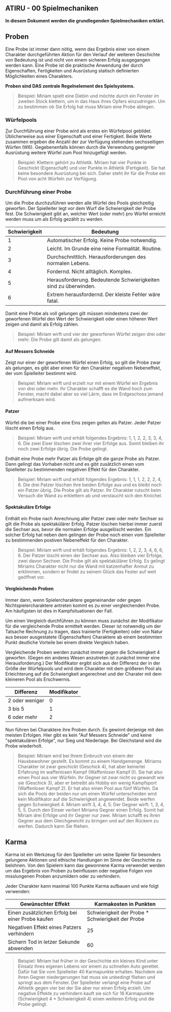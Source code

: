 ## ATIRU - 00 Spielmechaniken

**In diesem Dokument werden die grundlegenden Spielmechaniken erklärt.**

## Proben

Eine Probe ist immer dann nötig, wenn das Ergebnis einer von einem Charakter durchgeführten Aktion für den Verlauf der weiteren Geschichte von Bedeutung ist und nicht von einem sicheren Erfolg ausgegangen werden kann. Eine Probe ist die praktische Anwendung der durch Eigenschaften, Fertigkeiten und Ausrüstung statisch definierten Möglichkeiten eines Charakters.

**Proben sind DAS zentrale Regelnelement des Spielsystems.**

> Beispiel: Miriam spielt eine Diebin und möchte durch ein Fenster im zweiten Stock klettern, um in das Haus ihres Opfers einzudringen. Um zu bestimmen ob Sie Erfolg hat muss Miriam eine Probe ablegen.

### Würfelpools

Zur Durchführung einer Probe wird als erstes ein Würfelpool gebildet. Üblicherweise aus einer Eigenschaft und einer Fertigkeit. Beide Werte zusammen ergeben die Anzahl der zur Verfügung stehenden sechsseitigen Würfen (W6). Gegebenenfalls können durch die Verwendung geeignter Ausrüstung weitere Würfel zum Pool hinzugefügt werden.

> Beispiel: Klettern gehört zu Athletik. Miriam hat vier Punkte in Geschickt (Eigenschaft) und vier Punkte in Athletik (Fertigkeit). Sie hat keine besondere Ausrüstung bei sich. Daher steht ihr für die Probe ein Pool von acht Würfeln zur Verfügung.

### Durchführung einer Probe

Um die Probe durchzuführen werden alle Würfel des Pools gleichzeitig geworfen. Der Spielleiter legt vor dem Wurf die Schwierigkeit der Probe fest. Die Schwierigkeit gibt an, welcher Wert (oder mehr) pro Würfel erreicht werden muss um als Erfolg gezählt zu werden.

| Schwierigkeit | Bedeutung                                                       |
| ------------- | --------------------------------------------------------------- |
| 1             | Automatischer Erfolg. Keine Probe notwendig.                    |
| 2             | Leicht. Im Grunde eine reine Formalität. Routine.               |
| 3             | Durchschnittlich. Herausforderungen des normalen Lebens.        |
| 4             | Fordernd. Nicht alltäglich. Komplex.                            |
| 5             | Herausforderung. Bedeutende Schwierigkeiten sind zu überwinden. |
| 6             | Extrem herausfordernd. Der kleiste Fehler wäre fatal.           |

Damit eine Probe als voll gelungen gilt müssen mindestens zwei der geworfenen Würfel den Wert der Schwierigkeit oder einen höheren Wert zeigen und damit als Erfolg zählen.

> Beispiel: Miriam wirft und vier der geworfenen Würfel zeigen drei oder mehr. Die Probe gilt damit als gelungen.

#### Auf Messers Schneide

Zeigt nur einer der geworfenen Würfel einen Erfolg, so gilt die Probe zwar als gelungen, es gibt aber einen für den Charakter negativen Nebeneffekt, der vom Spielleiter bestimmt wird.

> Beispiel: Miriam wirft und erzielt nur mit einem Würfel ein Ergebnis von drei oder mehr. Ihr Charakter schafft es die Wand hoch zum Fenster, macht dabei aber so viel Lärm, dass im Erdgeschoss jemand aufmerksam wird.

#### Patzer

Würfel die bei einer Probe eine Eins zeigen gelten als Patzer. Jeder Patzer löscht einen Erfolg aus.

> Beispiel: Miriam wirft und erhält folgendes Ergebnis: 1, 1, 2, 2, 3, 3, 4, 6. Die zwei Eiser löschen zwei ihrer vier Erfolge aus. Somit bleiben ihr noch zwei Erfolge übrig. Die Probe gelingt.

Enthält eine Probe mehr Patzer als Erfolge gilt die ganze Probe als Patzer. Dann gelingt das Vorhaben nicht und es gibt zusätzlich einen vom Spielleiter zu bestimmenden negativen Effekt für den Charakter.

> Beispiel: Miriam wirft und erhält folgendes Ergebnis: 1, 1, 1, 2, 2, 2, 4, 6. Die drei Patzer löschen ihre beiden Erfolge aus und es bleibt noch ein Patzer übrig. Die Probe gilt als Patzer. Ihr Charakter rutscht beim Versuch die Wand zu erklettern ab und verstaucht sich den Knöchel.

#### Spektakuläre Erfolge

Enthält ein Probe nach Anrechnung aller Patzer zwei oder mehr Sechser so gilt die Probe als spektakülärer Erfolg. Patzer löschen hierbei immer zuerst die Sechser aus, bevor die normalen Erfolge ausgelöscht werden. Ein solcher Erfolg hat neben dem gelingen der Probe noch einen vom Spielleiter zu bestimmenden postiven Nebeneffekt für den Charakter.

> Beispiel: Miriam wirft und erhält folgendes Ergebnis: 1, 2, 2, 3, 4, 6, 6, 6. Der Patzer löscht einen der Sechser aus. Also bleiben vier Erfolge, zwei davon Sechser. Die Probe gilt als spektakülärer Erfolg. Es gelingt Miriams Charakter nicht nur die Wand mit katzenhafter Anmut zu erklimmen, sondern er findet zu seinem Glück das Fester auf weit geöffnet vor.

#### Vergleichende Proben

Immer dann, wenn Spielercharaktere gegeneinander oder gegen Nichtspielercharaktere antreten kommt es zu einer vergleichenden Probe. Am häufigsten ist dies in Kampfsituationen der Fall. 

Um einen Vergleich durchführen zu können muss zunächst der Modifikator für die vergleichende Probe ermittelt werden. Dieser ist notwendig um der Tatsache Rechnung zu tragen, dass trainierte (Fertigkeiten) oder von Natur aus besser ausgestatete (Eigenschaften) Charaktere ab einem bestimmten Punkt deutliche Vorteile bei einem direkte Vergleich haben. 

Vergleichende Proben werden zunächst immer gegen die Schwierigkeit 4 geworfen. (Gegen ein anderes Wesen anzutreten ist zunächst immer eine Herausforderung.) Der Modifikator ergibt sich aus der Differenz der in der Größe der Würfelpools und wird dem Charakter mit dem größeren Pool als Erleichterung auf die Schwierigkeit angerechnet und der Charater mit dem kleineren Pool als Erschwernis.

| Differenz      | Modifikator |
| -------------- | ----------- |
| 2 oder weniger | 0           |
| 3 bis 5        | 1           |
| 6 oder mehr    | 2           |

Nun führen bei Charaktere ihre Proben durch. Es gewinnt derjenige mit den meisten Erfolgen. Hier gibt es kein "Auf Messers Schneide" und keine "spektakulären Erfolge", nur Sieg und Niederlage. Bei Gleichstand wird die Probe wiederholt.

> Beispiel: Miriam wird bei Ihrem Einbruch von einem der Hausbewohner gestellt. Es kommt zu einem Handgemenge. Miriams Charakter ist zwar geschickt (Geschick 4), hat aber keinerlei Erfahrung im waffenlosen Kampf (Waffenloser Kampf 0). Sie hat also einen Pool aus vier Würfeln. Ihr Gegner ist zwar nicht so gewandt wie sie (Geschick 3), aber er betreibt als Hobby ein wenig Kampfsport (Waffenloser Kampf 2). Er hat also einen Pool aus fünf Würfeln. Da sich die Pools der beiden nur um einen Würfel unterscheiden wird kein Modifikator auf die Schwierigkeit angewendet. Beide werfen gegen Schwiergkeit 4. Miriam wirft 3, 4, 4, 5. Der Gegner wirft: 1, 3, 4, 5, 5. Durch den Einser verliert Miriams Gegner einen Erfolg. Somit hat Miriam drei Erfolge und ihr Gegner nur zwei. Miriam schafft es ihren Gegner aus dem Gleichgewicht zu bringen und auf den Rückem zu werfen. Dadurch kann Sie fliehen.

## Karma

Karma ist ein Werkzeug für den Spielleiter um seine Spieler für besonders gelungene Aktionen und ethische Handlungen im Sinne der Geschichte zu belohnen. Von den Spielern kann das gewonnene Karma verwendet werden um das Ergebnis von Proben zu beinflussen oder negative Folgen von misslungenen Proben anzumildern oder zu verhindern.

Jeder Charakter kann maximal 100 Punkte Karma aufbauen und wie folgt verwenden:

| Gewünschter Effekt                                | Karmakosten in Punkten                            |
| ------------------------------------------------- | ------------------------------------------------- |
| Einen zusätzlichen Erfolg bei einer Probe kaufen  | Schwierigkeit der Probe * Schwierigkeit der Probe |
| Negativen Effekt eines Patzers verhindern         | 25                                                |
| Sichern Tod in letzer Sekunde abwenden            | 60                                                |

> Beispiel: Miriam hat früher in der Geschichte ein kleines Kind unter Einsatz ihres eigenen Lebens vor einem zu schnellen Auto gerettet. Dafür hat Sie vom Spielleiter 40 Karmapunkte erhalten. Nachdem sie Ihren Gegner niedergerungen hat muss sie unbedingt fliehen und springt aus dem Fenster. Der Spielleiter verlangt eine Probe auf Athletik gegen vier bei der Sie aber nur einen Erfolg erzielt. Um negative Effekte zu verhindern kauft sie sich für 16 Karmapunkte (Schwierigkeit 4 * Schwierigkeit 4) einen weiteren Erfolg und die Probe gelingt.